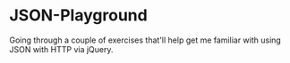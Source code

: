 # JSON-Playground
Going through a couple of exercises that'll help get me familiar with using JSON with HTTP via jQuery.

